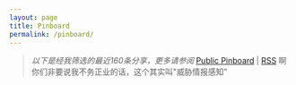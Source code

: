 ```yaml
---
layout: page
title: Pinboard
permalink: /pinboard/
---
```


> *以下是经我筛选的最近160条分享，更多请参阅* [Public Pinboard](https://pinboard.in/u:scateu/public) \| [RSS](https://feeds.pinboard.in/rss/u:scateu/)
> 啊你们非要说我不务正业的话，这个其实叫"威胁情报感知"



<script language="javascript" src="http://pinboard.in//widgets/v1/linkroll/?user=scateu&count=160"></script>

